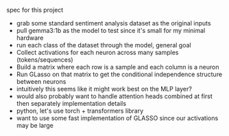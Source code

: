 spec for this project
- grab some standard sentiment analysis dataset as the original inputs
- pull gemma3:1b as the model to test since it's small for my minimal hardware
- run each class of the dataset through the model, 
general goal
- Collect activations for each neuron across many samples (tokens/sequences)
- Build a matrix where each row is a sample and each column is a neuron
- Run GLasso on that matrix to get the conditional independence structure between neurons
- intuitively this seems like it might work best on the MLP layer? 
- would also probably want to handle attention heads combined at first then separately
implementation details
- python, let's use torch + transformers library
- want to use some fast implementation of GLASSO since our activations may be large
